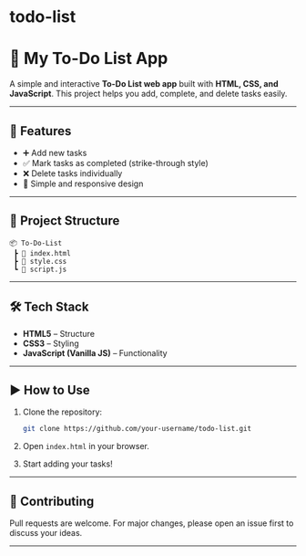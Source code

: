 # todo-list
# 📝 My To-Do List App

A simple and interactive **To-Do List web app** built with **HTML, CSS, and JavaScript**.
This project helps you add, complete, and delete tasks easily.

---

## 🚀 Features

* ➕ Add new tasks
* ✅ Mark tasks as completed (strike-through style)
* ❌ Delete tasks individually
* 🎨 Simple and responsive design

---

## 📂 Project Structure

```
📦 To-Do-List
 ┣ 📜 index.html
 ┣ 📜 style.css
 ┗ 📜 script.js
```

---

## 🛠️ Tech Stack

* **HTML5** – Structure
* **CSS3** – Styling
* **JavaScript (Vanilla JS)** – Functionality

---


## ▶️ How to Use

1. Clone the repository:

   ```bash
   git clone https://github.com/your-username/todo-list.git
   ```
2. Open `index.html` in your browser.
3. Start adding your tasks!

---

## 🤝 Contributing

Pull requests are welcome. For major changes, please open an issue first to discuss your ideas.

---
